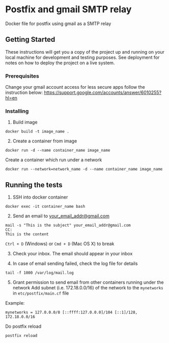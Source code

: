 # Postfix and gmail SMTP relay
Docker file for postfix using gmail as a SMTP relay

## Getting Started
These instructions will get you a copy of the project up and running on your local machine for development and testing purposes. See deployment for notes on how to deploy the project on a live system.

### Prerequisites
Change your gmail account access for less secure apps follow the instruction below:
https://support.google.com/accounts/answer/6010255?hl=en

### Installing

1. Build image

```
docker build -t image_name .
```

2. Create a container from image

```
docker run -d --name container_name image_name
```

Create a container which run under a network
```
docker run --network=network_name -d --name container_name image_name
```


## Running the tests
1. SSH into docker container

```
docker exec -it container_name bash
```

2. Send an email to your_email_addr@gmail.com

```
mail -s "This is the subject" your_email_addr@gmail.com
CC:
This is the content
```
`Ctrl + D` (Windows) or `Cmd + D` (Mac OS X) to break

3. Check your inbox. The email should appear in your inbox

4. In case of email sending failed, check the log file for details

```
tail -f 1000 /var/log/mail.log
```

5. Grant permission to send email from other containers running under the network
Add subnet (i.e. 172.18.0.0/16) of the network to the `mynetworks` in `etc/postfix/main.cf` file

Example:
```
mynetworks = 127.0.0.0/8 [::ffff:127.0.0.0]/104 [::1]/128, 172.18.0.0/16
```

Do postfix reload

```
postfix reload
```
